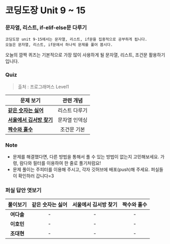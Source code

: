 # 코딩도장 Unit 9 ~ 15
### 문자열, 리스트, if-elif-else문 다루기
```
코딩도장 unit 9-15에서는 문자열, 리스트, if문을 집중적으로 공부하게 됩니다.
오늘은 문자열, 리스트, if문에서 하나씩 문제를 풀어 봅시다.
```
오늘의 깜짝 퀴즈는 기본적으로 가장 많이 사용하게 될 문자열, 리스트, 조건문 활용하기 입니다.

### Quiz
> 출처 : 프로그래머스 Level1

|  <center>문제 보기</center> |  <center>관련 개념</center> |
|:--------|:--------:|
|**[같은 숫자는 싫어](https://programmers.co.kr/learn/courses/30/lessons/12906)** | <center>리스트 다루기</center> |
|**[서울에서 김서방 찾기](https://programmers.co.kr/learn/courses/30/lessons/12919)** | <center>문자열 인덱싱</center> |
|**[짝수와 홀수](https://programmers.co.kr/learn/courses/30/lessons/12937)** | <center>조건문 기본</center> |

### Note
* 문제를 해결했다면, 다른 방법을 통해서 풀 수 있는 방법이 없는지 고민해보세요. 가령, 람다와 필터를 이용하여 한 줄로 풀기처럼요!
* 문제 풀이는 주피터를 이용해 주시고, 각자 깃허브에 배포(push)해 주세요. 퍼실들이 확인하러 갑니다=3

### 퍼실 답안 엿보기
|  <center>풀이보기</center> |  <center>같은 숫자는 싫어</center> |  <center>서울에서 김서방 찾기</center> |  <center>짝수와 홀수</center> |
|:--------:|:--------:|:--------:|:--------:|
|**여다솔** | <center>-</center> | <center>-</center> | <center>-</center> |
|**이호민** | <center>-</center> | <center>-</center> | <center>-</center> |
|**조대현** | <center>-</center> | <center>-</center> | <center>-</center> |